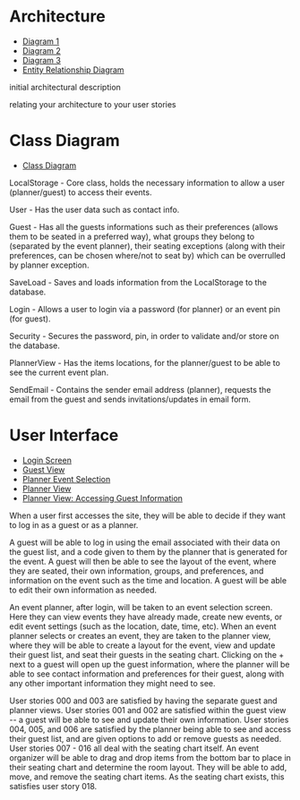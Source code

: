 # Architecture
- [Diagram 1](https://github.com/COP4331-Group13/BestProjectEver/blob/master/designdocs/Diagram_1.pdf)
- [Diagram 2](https://github.com/COP4331-Group13/BestProjectEver/blob/master/designdocs/Diagram_2.pdf)
- [Diagram 3](https://github.com/COP4331-Group13/BestProjectEver/blob/master/designdocs/Diagram_3.pdf)
- [Entity Relationship Diagram](https://github.com/COP4331-Group13/BestProjectEver/blob/master/designdocs/seatplanner_erd.pdf)

initial architectural description

relating your architecture to your user stories

# Class Diagram
- [Class Diagram](https://github.com/COP4331-Group13/BestProjectEver/blob/master/designdocs/uml-class.pdf)

LocalStorage - Core class, holds the necessary information to allow a user (planner/guest) to access their events.

User - Has the user data such as contact info.

Guest - Has all the guests informations such as their preferences (allows them to be seated in a preferred way), what groups they belong to (separated by the event planner), their seating exceptions (along with their preferences, can be chosen where/not to seat by) which can be overrulled by planner exception.

SaveLoad - Saves and loads information from the LocalStorage to the database.

Login - Allows a user to login via a password (for planner) or an event pin (for guest).

Security - Secures the password, pin, in order to validate and/or store on the database.

PlannerView - Has the items locations, for the planner/guest to be able to see the current event plan.

SendEmail - Contains the sender email address (planner), requests the email from the guest and sends invitations/updates in email form.

# User Interface
- [Login Screen](https://github.com/COP4331-Group13/BestProjectEver/blob/master/designdocs/Login_Screen.pdf)
- [Guest View](https://github.com/COP4331-Group13/BestProjectEver/blob/master/designdocs/Guest_View1.pdf)
- [Planner Event Selection](https://github.com/COP4331-Group13/BestProjectEver/blob/master/designdocs/Planner_Selection1.pdf)
- [Planner View](https://github.com/COP4331-Group13/BestProjectEver/blob/master/designdocs/Planner_View_11.pdf)
- [Planner View: Accessing Guest Information](https://github.com/COP4331-Group13/BestProjectEver/blob/master/designdocs/Planner_View_2.pdf)

When a user first accesses the site, they will be able to decide if they want to log in as a guest or as a planner. 

A guest will be able to log in using the email associated with their data on the guest list, and a code given to them by the planner that is generated for the event. A guest will then be able to see the layout of the event, where they are seated, their own information, groups, and preferences, and information on the event such as the time and location. A guest will be able to edit their own information as needed.

An event planner, after login, will be taken to an event selection screen. Here they can view events they have already made, create new events, or edit event settings (such as the location, date, time, etc). When an event planner selects or creates an event, they are taken to the planner view, where they will be able to create a layout for the event, view and update their guest list, and seat their guests in the seating chart. Clicking on the + next to a guest will open up the guest information, where the planner will be able to see contact information and preferences for their guest, along with any other important information they might need to see.

User stories 000 and 003 are satisfied by having the separate guest and planner views. User stories 001 and 002 are satisfied within the guest view -- a guest will be able to see and update their own information. User stories 004, 005, and 006 are satisfied by the planner being able to see and access their guest list, and are given options to add or remove guests as needed. User stories 007 - 016 all deal with the seating chart itself. An event organizer will be able to drag and drop items from the bottom bar to place in their seating chart and determine the room layout. They will be able to add, move, and remove the seating chart items. As the seating chart exists, this satisfies user story 018. 
